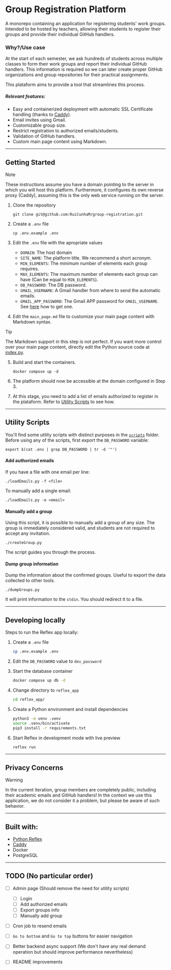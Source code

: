 # Group Registration Platform

A monorepo containing an application for registering students' work groups. Intended to be hosted by teachers, allowing their students to register their groups and provide their individual GitHub handlers.

### Why?/Use case

At the start of each semester, we ask hundreds of students across multiple classes to form their work groups and report their individual GitHub handlers. This information is required so we can later create proper GitHub organizations and group repositories for their practical assignments.

This plataform aims to provide a tool that streamlines this process.

##### Relevant features:

- Easy and containerized deployment with automatic SSL Certificate handling (thanks to [Caddy](https://caddyserver.com/)).
- Email invites using Gmail.
- Customizable group size.
- Restrict registration to authorized emails/students.
- Validation of GitHub handlers.
- Custom main page content using Markdown.

---

## Getting Started

> [!NOTE]
> These instructions assume you have a domain pointing to the server in which you will host this platform. Furthermore, it configures its own reverse proxy (Caddy), assuming this is the only web service running on the server.

1. Clone the repository

   ```
   git clone git@github.com:RuiCunhaM/group-registration.git
   ```

2. Create a `.env` file

   ```
   cp .env.example .env
   ```

3. Edit the `.env` file with the apropriate values

   - `DOMAIN`: The host domain
   - `SITE_NAME`: The platform title. We recommend a short acronym.
   - `MIN_ELEMENTS`: The minimum number of elements each group requires.
   - `MAX_ELEMENTS`: The maximum number of elements each group can have (Can be equal to `MIN_ELEMENTS`).
   - `DB_PASSWORD`: The DB password.
   - `GMAIL_USERNAME`: A Gmail handler from where to send the automatic emails.
   - `GMAIL_APP_PASSWORD`: The Gmail APP password for `GMAIL_USERNAME`. See [here](https://support.google.com/mail/answer/185833?hl=en) how to get one.

4. Edit the `main_page.md` file to customize your main page content with Markdown syntax.

> [!TIP]
> The Markdown support in this step is not perfect. If you want more control over your main page content, directly edit the Python source code at [index.py](./reflex_app/group_registration/pages/index.py).

5. Build and start the containers.

   ```
   docker compose up -d
   ```

6. The platform should now be accessible at the domain configured in Step 3.

7. At this stage, you need to add a list of emails authorized to register in the plataform. Refer to [Utility Scripts](#utility-scripts) to see how.

---

## Utility Scripts

You'll find some utility scripts with distinct purposes in the [`scripts`](./scripts) folder. Before using any of the scripts, first export the `DB_PASSWORD` variable:

```
export $(cat .env | grep DB_PASSWORD | tr -d '"')
```

#### Add authorized emails

If you have a file with one email per line:

```
./loadEmails.py -f <file>
```

To manually add a single email:

```
./loadEmails.py -e <email>
```

#### Manually add a group

Using this script, it is possible to manually add a group of any size. The group is immediately considered valid, and students are not required to accept any invitation.

```
./createGroup.py
```

The script guides you through the process.

#### Dump group information

Dump the information about the confirmed groups. Useful to export the data collected to other tools.

```
./dumpGroups.py
```

It will print information to the `stdin`. You should redirect it to a file.

---

## Developing locally

Steps to run the Reflex app locally:

1. Create a `.env` file

   ```bash
   cp .env.example .env
   ```

2. Edit the `DB_PASSWORD` value to `dev_password`

3. Start the database container

   ```bash
   docker compose up db -d
   ```

4. Change directory to `reflex_app`

   ```bash
   cd reflex_app/
   ```

5. Create a Python environment and install dependencies

   ```bash
   python3 -m venv .venv
   source .venv/bin/activate
   pip3 install -r requirements.txt
   ```

6. Start Reflex in development mode with live preview

   ```bash
   reflex run
   ```

---

## Privacy Concerns

> [!WARNING]
> In the current iteration, group members are completely public, including their academic emails and GitHub handlers! In the context we use this application, we do not consider it a problem, but please be aware of such behavior.

---

## Built with:

- [Python Reflex](https://reflex.dev/)
- [Caddy](https://caddyserver.com/)
- Docker
- PostgreSQL

---

## TODO (No particular order)

- [ ] Admin page (Should remove the need for utility scripts)

  - [ ] Login
  - [ ] Add authorized emails
  - [ ] Export groups info
  - [ ] Manually add group

- [ ] Cron job to resend emails

- [ ] `Go to bottom` and `Go to top` buttons for easier navigation

- [ ] Better backend async support (We don't have any real demand operation but should improve performance nevertheless)

- [ ] README improvements
